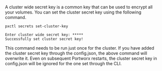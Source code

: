 A cluster wide secret key is a common key that can be used to encrypt all your volumes. You can set the cluster secret key using the following command.

```text
pxctl secrets set-cluster-key
```

```output
Enter cluster wide secret key: *****
Successfully set cluster secret key!
```

This command needs to be run just once for the cluster. If you have added the cluster secret key through the config.json, the above command will overwrite it. Even on subsequent Portworx restarts, the cluster secret key in config.json will be ignored for the one set through the CLI.

